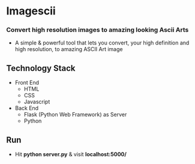 # Imagescii
### Convert high resolution images to amazing looking Ascii Arts
* A simple & powerful tool that lets you convert, your high definition and high resolution, to amazing ASCII Art image

## Technology Stack
* Front End
    * HTML
    * CSS
    * Javascript
* Back End
    * Flask (Python Web Framework) as Server
    * Python

## Run
* Hit **python server.py** & visit **localhost:5000/**